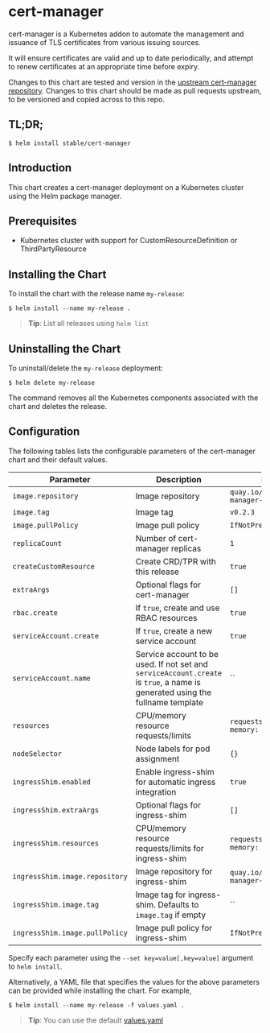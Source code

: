 # cert-manager

cert-manager is a Kubernetes addon to automate the management and issuance of
TLS certificates from various issuing sources.

It will ensure certificates are valid and up to date periodically, and attempt
to renew certificates at an appropriate time before expiry.

Changes to this chart are tested and version in the [upstream cert-manager repository](https://github.com/jetstack/cert-manager).
Changes to this chart should be made as pull requests upstream, to be versioned and copied across to this repo.

## TL;DR;

```console
$ helm install stable/cert-manager
```

## Introduction

This chart creates a cert-manager deployment on a Kubernetes cluster using the Helm package manager.

## Prerequisites

- Kubernetes cluster with support for CustomResourceDefinition or ThirdPartyResource

## Installing the Chart

To install the chart with the release name `my-release`:

```console
$ helm install --name my-release .
```

> **Tip**: List all releases using `helm list`

## Uninstalling the Chart

To uninstall/delete the `my-release` deployment:

```console
$ helm delete my-release
```

The command removes all the Kubernetes components associated with the chart and deletes the release.

## Configuration

The following tables lists the configurable parameters of the cert-manager chart and their default values.

| Parameter | Description | Default |
| --------- | ----------- | ------- |
| `image.repository` | Image repository | `quay.io/jetstack/cert-manager-controller` |
| `image.tag` | Image tag | `v0.2.3` |
| `image.pullPolicy` | Image pull policy | `IfNotPresent` |
| `replicaCount`  | Number of cert-manager replicas  | `1` |
| `createCustomResource` | Create CRD/TPR with this release | `true` |
| `extraArgs` | Optional flags for cert-manager | `[]` |
| `rbac.create` | If `true`, create and use RBAC resources | `true`
| `serviceAccount.create` | If `true`, create a new service account | `true`
| `serviceAccount.name` | Service account to be used. If not set and `serviceAccount.create` is `true`, a name is generated using the fullname template | ``
| `resources` | CPU/memory resource requests/limits | `requests: {cpu: 10m, memory: 32Mi}` |
| `nodeSelector` | Node labels for pod assignment | `{}` |
| `ingressShim.enabled` | Enable ingress-shim for automatic ingress integration | `true`|
| `ingressShim.extraArgs` | Optional flags for ingress-shim | `[]` |
| `ingressShim.resources` | CPU/memory resource requests/limits for ingress-shim | `requests: {cpu: 10m, memory: 32Mi}` |
| `ingressShim.image.repository` | Image repository for ingress-shim | `quay.io/jetstack/cert-manager-ingress-shim` |
| `ingressShim.image.tag` | Image tag for ingress-shim. Defaults to `image.tag` if empty | `` |
| `ingressShim.image.pullPolicy` | Image pull policy for ingress-shim | `IfNotPresent` |

Specify each parameter using the `--set key=value[,key=value]` argument to `helm install`.

Alternatively, a YAML file that specifies the values for the above parameters can be provided while installing the chart. For example,

```console
$ helm install --name my-release -f values.yaml .
```
> **Tip**: You can use the default [values.yaml](values.yaml)
